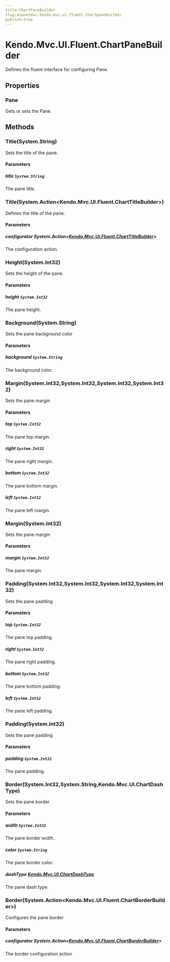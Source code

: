 ```yaml
---
title:ChartPaneBuilder
slug:aspnetmvc-kendo.mvc.ui.fluent.chartpanebuilder
publish:true
---
```


# Kendo.Mvc.UI.Fluent.ChartPaneBuilder
Defines the fluent interface for configuring Pane.


## Properties
### Pane
Gets or sets the Pane.



## Methods

### Title(System.String)
Sets the title of the pane.



#### Parameters

##### title `System.String`
The pane title.




### Title(System.Action\<Kendo.Mvc.UI.Fluent.ChartTitleBuilder\>)
Defines the title of the pane.



#### Parameters

##### configurator System.Action<[Kendo.Mvc.UI.Fluent.ChartTitleBuilder](/api/wrappers/aspnet-mvc/Kendo.Mvc.UI.Fluent/ChartTitleBuilder)>
The configuration action.




### Height(System.Int32)
Sets the height of the pane.



#### Parameters

##### height `System.Int32`
The pane height.




### Background(System.String)
Sets the pane background color



#### Parameters

##### background `System.String`
The background color.




### Margin(System.Int32,System.Int32,System.Int32,System.Int32)
Sets the pane margin



#### Parameters

##### top `System.Int32`
The pane top margin.

##### right `System.Int32`
The pane right margin.

##### bottom `System.Int32`
The pane bottom margin.

##### left `System.Int32`
The pane left margin.




### Margin(System.Int32)
Sets the pane margin



#### Parameters

##### margin `System.Int32`
The pane margin.




### Padding(System.Int32,System.Int32,System.Int32,System.Int32)
Sets the pane padding



#### Parameters

##### top `System.Int32`
The pane top padding.

##### right `System.Int32`
The pane right padding.

##### bottom `System.Int32`
The pane bottom padding.

##### left `System.Int32`
The pane left padding.




### Padding(System.Int32)
Sets the pane padding



#### Parameters

##### padding `System.Int32`
The pane padding.




### Border(System.Int32,System.String,Kendo.Mvc.UI.ChartDashType)
Sets the pane border



#### Parameters

##### width `System.Int32`
The pane border width.

##### color `System.String`
The pane border color.

##### dashType [Kendo.Mvc.UI.ChartDashType](/api/wrappers/aspnet-mvc/Kendo.Mvc.UI/ChartDashType)
The pane dash type.




### Border(System.Action\<Kendo.Mvc.UI.Fluent.ChartBorderBuilder\>)
Configures the pane border



#### Parameters

##### configurator System.Action<[Kendo.Mvc.UI.Fluent.ChartBorderBuilder](/api/wrappers/aspnet-mvc/Kendo.Mvc.UI.Fluent/ChartBorderBuilder)>
The border configuration action





